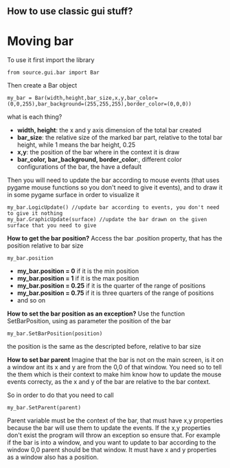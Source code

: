 ## How to use classic gui stuff? ##


# Moving bar #

To use it first import the library
```
from source.gui.bar import Bar
```
Then create a Bar object
```
my_bar = Bar(width,height,bar_size,x,y,bar_color=(0,0,255),bar_background=(255,255,255),border_color=(0,0,0))
```
what is each thing?
* **width, height**: the x and y axis dimension of the total bar created
* **bar_size**: the relative size of the marked bar part, relative to the total bar height, while 1 means the bar height, 0.25 
* **x,y**: the position of the bar where in the context it is draw
* **bar_color, bar_background, border_color**:, different color configurations of the bar, the have a default


Then you will need to update the bar according to mouse events (that uses pygame mouse functions so you don't need to give it events), and to draw it in some pygame surface in order to visualize it

```
my_bar.LogicUpdate() //update bar according to events, you don't need to give it nothing
my_bar.GraphicUpdate(surface) //update the bar drawn on the given surface that you need to give
```

**How to get the bar position?**
Access the bar .position property, that has the position relative to bar size
```
my_bar.position
```
* **my_bar.position = 0** if it is the min position
* **my_bar.position = 1** if it is the max position
* **my_bar.position = 0.25** if it is the quarter of the range of positions
* **my_bar.position = 0.75** if it is three quarters of the range of positions
* and so on

**How to set the bar position as an exception?**
Use the function SetBarPosition, using as parameter the position of the bar
```
my_bar.SetBarPosition(position)
```
the position is the same as the descripted before, relative to bar size


**How to set bar parent**
Imagine that the bar is not on the main screen, is it on a window ant its x and y are from the 0,0 of that window. You need so to tell the them which is their context to make him know how to update the mouse events correcty, as the x and y of the bar are relative to the bar context.

So in order to do that you need to call

```
my_bar.SetParent(parent)
```

Parent variable must be the context of the bar, that must have x,y properties because the bar will use them to update the events. If the x,y properties don't exist the program will throw an exception so ensure that. For example if the bar is into a window, and you want to update to bar according to the window 0,0 parent should be that window. It must have x and y properties as a window also has a position.
